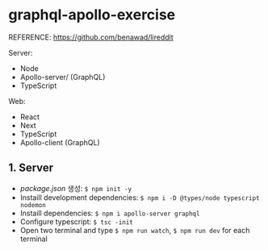 # graphql-apollo-exercise

REFERENCE: https://github.com/benawad/lireddit

Server:

- Node
- Apollo-server/ (GraphQL)
- TypeScript

Web:

- React
- Next
- TypeScript
- Apollo-client (GraphQL)

## 1. Server

- _package.json_ 생성: `$ npm init -y`
- Instaill development dependencies: `$ npm i -D @types/node typescript nodemon`
- Instaill dependencies: `$ npm i apollo-server graphql`
- Configure typescript: `$ tsc -init`
- Open two terminal and type `$ npm run watch`, `$ npm run dev` for each terminal
